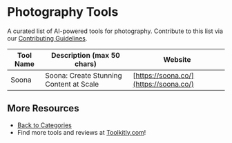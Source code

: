 # Photography Tools

A curated list of AI-powered tools for photography. Contribute to this list via our [Contributing Guidelines](../CONTRIBUTING.md).

| Tool Name | Description (max 50 chars) | Website |
|-----------|----------------------------|---------|
| Soona | Soona: Create Stunning Content at Scale | [https://soona.co/](https://soona.co/) |

## More Resources
- [Back to Categories](https://github.com/ToolkitlyAI/awesome-ai-tools/blob/master/README.md)
- Find more tools and reviews at [Toolkitly.com](https://toolkitly.com)!
